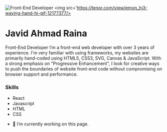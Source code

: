 ![Front-End Developer](https://media-exp1.licdn.com/dms/image/C4D16AQEakAxjtaaC5w/profile-displaybackgroundimage-shrink_350_1400/0/1607831807235?e=1631145600&v=beta&t=mylcowYIiRGX0j7mQ7zwvJrv1kKD6ZqblgE0SzF0GU4)
<img src='https://tenor.com/view/emon_hi3-waving-hand-hi-gif-12177377/>
# Javid Ahmad Raina
Front-End Developer
I’m a front-end web developer with over 3 years of experience. I'm very familiar with using frameworks, my websites are primarily hand-coded using HTML5, CSS3, SVG, Canvas & JavaScript. With a strong emphasis on "Progressive Enhancement", I look for creative ways to push the boundaries of website front-end code without compromising on browser support and performance.

### Skills
* React
* Javascript
* HTML
* CSS

- 🔭 I’m currently working on this page. 




